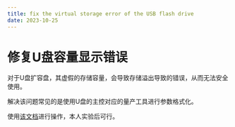 ```yaml
---
title: fix the virtual storage error of the USB flash drive
date: 2023-10-25
---
```


# 修复U盘容量显示错误

对于U盘扩容盘，其虚假的存储容量，会导致存储溢出导致的错误，从而无法安全使用。

解决该问题常见的是使用U盘的主控对应的量产工具进行参数格式化。

使用[该文档](https://www.upantool.com/jiaocheng/liangchan/Chipsbank/13332.html)进行操作，本人实验后可行。